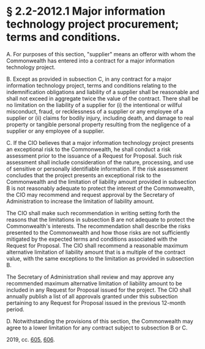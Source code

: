 # § 2.2-2012.1 Major information technology project procurement; terms and conditions.

<p>A. For purposes of this section, "supplier" means an offeror with whom the Commonwealth has entered into a contract for a major information technology project.</p><p>B. Except as provided in subsection C, in any contract for a major information technology project, terms and conditions relating to the indemnification obligations and liability of a supplier shall be reasonable and shall not exceed in aggregate twice the value of the contract. There shall be no limitation on the liability of a supplier for (i) the intentional or willful misconduct, fraud, or recklessness of a supplier or any employee of a supplier or (ii) claims for bodily injury, including death, and damage to real property or tangible personal property resulting from the negligence of a supplier or any employee of a supplier.</p><p>C. If the CIO believes that a major information technology project presents an exceptional risk to the Commonwealth, he shall conduct a risk assessment prior to the issuance of a Request for Proposal. Such risk assessment shall include consideration of the nature, processing, and use of sensitive or personally identifiable information. If the risk assessment concludes that the project presents an exceptional risk to the Commonwealth and the limitation of liability amount provided in subsection B is not reasonably adequate to protect the interest of the Commonwealth, the CIO may recommend and request approval by the Secretary of Administration to increase the limitation of liability amount.</p><p>The CIO shall make such recommendation in writing setting forth the reasons that the limitations in subsection B are not adequate to protect the Commonwealth's interests. The recommendation shall describe the risks presented to the Commonwealth and how those risks are not sufficiently mitigated by the expected terms and conditions associated with the Request for Proposal. The CIO shall recommend a reasonable maximum alternative limitation of liability amount that is a multiple of the contract value, with the same exceptions to the limitation as provided in subsection B.</p><p>The Secretary of Administration shall review and may approve any recommended maximum alternative limitation of liability amount to be included in any Request for Proposal issued for the project. The CIO shall annually publish a list of all approvals granted under this subsection pertaining to any Request for Proposal issued in the previous 12-month period.</p><p>D. Notwithstanding the provisions of this section, the Commonwealth may agree to a lower limitation for any contract subject to subsection B or C.</p><p>2019, cc. <a href='http://lis.virginia.gov/cgi-bin/legp604.exe?191+ful+CHAP0605'>605</a>, <a href='http://lis.virginia.gov/cgi-bin/legp604.exe?191+ful+CHAP0606'>606</a>.</p>